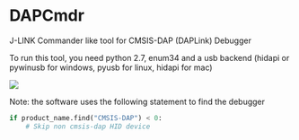 # DAPCmdr
J-LINK Commander like tool for CMSIS-DAP (DAPLink) Debugger

To run this tool, you need python 2.7, enum34 and a usb backend (hidapi or pywinusb for windows, pyusb for linux, hidapi for mac)

![](https://github.com/XIVN1987/DAPCmdr/blob/master/DAPCmdr.png)

Note: the software uses the following statement to find the debugger
``` python 
if product_name.find("CMSIS-DAP") < 0:
    # Skip non cmsis-dap HID device
```
